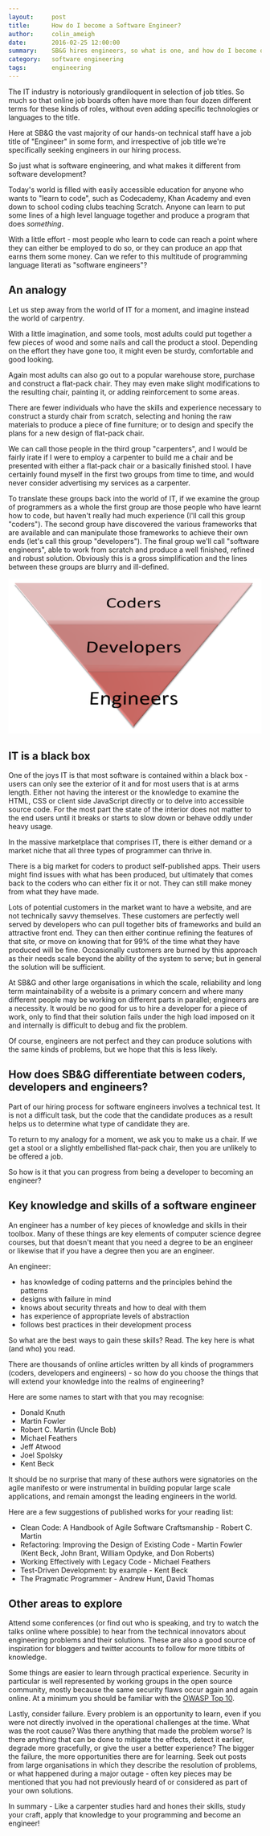 ```yaml
---
layout:     post
title:      How do I become a Software Engineer?
author:     colin_ameigh
date:       2016-02-25 12:00:00
summary:    SB&G hires engineers, so what is one, and how do I become one?
category:   software engineering
tags:       engineering
---
```


The IT industry is notoriously grandiloquent in selection of job titles. So much so that online job boards often have more than four dozen different terms for these kinds of roles, without even adding specific technologies or languages to the title.

Here at SB&G the vast majority of our hands-on technical staff have a job title of "Engineer" in some form, and irrespective of job title we're specifically seeking engineers in our hiring process.

So just what is software engineering, and what makes it different from software development?

Today's world is filled with easily accessible education for anyone who wants to "learn to code", such as Codecademy, Khan Academy and even down to school coding clubs teaching Scratch. Anyone can learn to put some lines of a high level language together and produce a program that does _something_.

With a little effort - most people who learn to code can reach a point where they can either be employed to do so, or they can produce an app that earns them some money. Can we refer to this multitude of programming language literati as "software engineers"?


## An analogy

Let us step away from the world of IT for a moment, and imagine instead the world of carpentry.

With a little imagination, and some tools, most adults could put together a few pieces of wood and some nails and call the product a stool. Depending on the effort they have gone too, it might even be sturdy, comfortable and good looking.

Again most adults can also go out to a popular warehouse store, purchase and construct a flat-pack chair. They may even make slight modifications to the resulting chair, painting it, or adding reinforcement to some areas.

There are fewer individuals who have the skills and experience necessary to construct a sturdy chair from scratch, selecting and honing the raw materials to produce a piece of fine furniture; or to design and specify the plans for a new design of flat-pack chair.

We can call those people in the third group "carpenters", and I would be fairly irate if I were to employ a carpenter to build me a chair and be presented with either a flat-pack chair or a basically finished stool. I have certainly found myself in the first two groups from time to time, and would never consider advertising my services as a carpenter.

To translate these groups back into the world of IT, if we examine the group of programmers as a whole the first group are those people who have learnt how to code, but haven't really had much experience (I'll call this group "coders"). The second group have discovered the various frameworks that are available and can manipulate those frameworks to achieve their own ends (let's call this group "developers"). The final group we'll call "software engineers", able to work from scratch and produce a well finished, refined and robust solution. Obviously this is a gross simplification and the lines between these groups are blurry and ill-defined.

![Programmer Pyramid](/images/dev-pyramid.png)

## IT is a black box

One of the joys IT is that most software is contained within a black box - users can only see the exterior of it and for most users that is at arms length. Either not having the interest or the knowledge to examine the HTML, CSS or client side JavaScript directly or to delve into accessible source code. For the most part the state of the interior does not matter to the end users until it breaks or starts to slow down or behave oddly under heavy usage.

In the massive marketplace that comprises IT, there is either demand or a market niche that all three types of programmer can thrive in.

There is a big market for coders to product self-published apps. Their users might find issues with what has been produced, but ultimately that comes back to the coders who can either fix it or not. They can still make money from what they have made.

Lots of potential customers in the market want to have a website, and are not technically savvy themselves. These customers are perfectly well served by developers who can pull together bits of frameworks and build an attractive front end. They can then either continue refining the features of that site, or move on knowing that for 99% of the time what they have produced will be fine. Occasionally customers are burned by this approach as their needs scale beyond the ability of the system to serve; but in general the solution will be sufficient.

At SB&G and other large organisations in which the scale, reliability and long term maintainability of a website is a primary concern and where many different people may be working on different parts in parallel; engineers are a necessity. It would be no good for us to hire a developer for a piece of work, only to find that their solution fails under the high load imposed on it and internally is difficult to debug and fix the problem.

Of course, engineers are not perfect and they can produce solutions with the same kinds of problems, but we hope that this is less likely.

## How does SB&G differentiate between coders, developers and engineers?

Part of our hiring process for software engineers involves a technical test. It is not a difficult task, but the code that the candidate produces as a result helps us to determine what type of candidate they are.

To return to my analogy for a moment, we ask you to make us a chair. If we get a stool or a slightly embellished flat-pack chair, then you are unlikely to be offered a job.

So how is it that you can progress from being a developer to becoming an engineer?

## Key knowledge and skills of a software engineer

An engineer has a number of key pieces of knowledge and skills in their toolbox. Many of these things are key elements of computer science degree courses, but that doesn't meant that you need a degree to be an engineer or likewise that if you have a degree then you are an engineer.

An engineer:

* has knowledge of coding patterns and the principles behind the patterns
* designs with failure in mind
* knows about security threats and how to deal with them
* has experience of appropriate levels of abstraction
* follows best practices in their development process

So what are the best ways to gain these skills? Read. The key here is what (and who) you read.

There are thousands of online articles written by all kinds of programmers (coders, developers and engineers) - so how do you choose the things that will extend your knowledge into the realms of engineering?

Here are some names to start with that you may recognise:

* Donald Knuth
* Martin Fowler
* Robert C. Martin (Uncle Bob)
* Michael Feathers
* Jeff Atwood
* Joel Spolsky
* Kent Beck

It should be no surprise that many of these authors were signatories on the agile manifesto or were instrumental in building popular large scale applications, and remain amongst the leading engineers in the world.

Here are a few suggestions of published works for your reading list:

* Clean Code: A Handbook of Agile Software Craftsmanship - Robert C. Martin
* Refactoring: Improving the Design of Existing Code - Martin Fowler (Kent Beck, John Brant, William Opdyke, and Don Roberts)
* Working Effectively with Legacy Code - Michael Feathers
* Test-Driven Development: by example - Kent Beck
* The Pragmatic Programmer - Andrew Hunt, David Thomas

## Other areas to explore

Attend some conferences (or find out who is speaking, and try to watch the talks online where possible) to hear from the technical innovators about engineering problems and their solutions. These are also a good source of inspiration for bloggers and twitter accounts to follow for more titbits of knowledge.

Some things are easier to learn through practical experience. Security in particular is well represented by working groups in the open source community, mostly because the same security flaws occur again and again online. At a minimum you should be familiar with the [OWASP Top 10](https://www.owasp.org/index.php/Top10).

Lastly, consider failure. Every problem is an opportunity to learn, even if you were not directly involved in the operational challenges at the time. What was the root cause? Was there anything that made the problem worse? Is there anything that can be done to mitigate the effects, detect it earlier, degrade more gracefully, or give the user a better experience? The bigger the failure, the more opportunities there are for learning. Seek out posts from large organisations in which they describe the resolution of problems, or what happened during a major outage - often key pieces may be mentioned that you had not previously heard of or considered as part of your own solutions.

In summary - Like a carpenter studies hard and hones their skills, study your craft, apply that knowledge to your programming and become an engineer!
